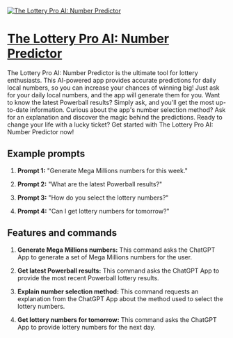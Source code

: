 [![The Lottery Pro AI: Number Predictor](https://files.oaiusercontent.com/file-zkBz9BhYnIsW5Sp0DjbmZler?se=2123-10-20T19%3A01%3A33Z&sp=r&sv=2021-08-06&sr=b&rscc=max-age%3D31536000%2C%20immutable&rscd=attachment%3B%20filename%3Da18f9446-a935-4e0c-abcd-9851d8aa2c8d.png&sig=dHbcgq/eTNGQr4W3SH%2BCKXdTCzulc09l0g7aqykTmm0%3D)](https://chat.openai.com/g/g-CrQsFGHwK-the-lottery-pro-ai-number-predictor)

# [The Lottery Pro AI: Number Predictor](https://chat.openai.com/g/g-CrQsFGHwK-the-lottery-pro-ai-number-predictor)

The Lottery Pro AI: Number Predictor is the ultimate tool for lottery enthusiasts. This AI-powered app provides accurate predictions for daily local numbers, so you can increase your chances of winning big! Just ask for your daily local numbers, and the app will generate them for you. Want to know the latest Powerball results? Simply ask, and you'll get the most up-to-date information. Curious about the app's number selection method? Ask for an explanation and discover the magic behind the predictions. Ready to change your life with a lucky ticket? Get started with The Lottery Pro AI: Number Predictor now!

## Example prompts

1. **Prompt 1:** "Generate Mega Millions numbers for this week."

2. **Prompt 2:** "What are the latest Powerball results?"

3. **Prompt 3:** "How do you select the lottery numbers?"

4. **Prompt 4:** "Can I get lottery numbers for tomorrow?"

## Features and commands

1. **Generate Mega Millions numbers:** This command asks the ChatGPT App to generate a set of Mega Millions numbers for the user.

2. **Get latest Powerball results:** This command asks the ChatGPT App to provide the most recent Powerball lottery results.

3. **Explain number selection method:** This command requests an explanation from the ChatGPT App about the method used to select the lottery numbers.

4. **Get lottery numbers for tomorrow:** This command asks the ChatGPT App to provide lottery numbers for the next day.